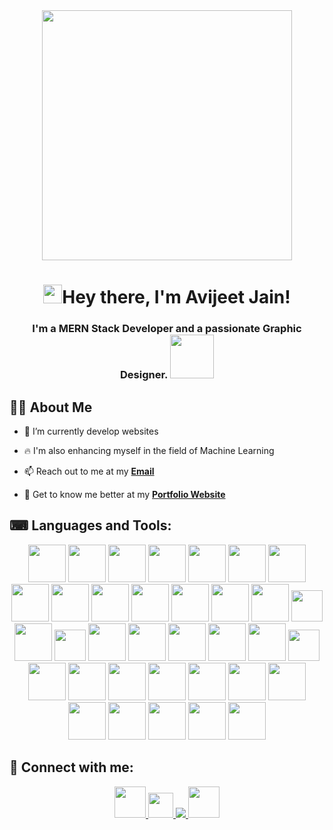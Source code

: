 
<div align="center" ><img src="https://i.imgur.com/8EErDv2.png" height=auto width="400px" /></div>

<h1 align="center"><img src="https://raw.githubusercontent.com/MartinHeinz/MartinHeinz/master/wave.gif" width="30px" height="30px">Hey there, I'm Avijeet Jain!
<h3 align="center">I'm a MERN Stack Developer and a passionate Graphic Designer.
<img src="https://media.giphy.com/media/qjqUcgIyRjsl2/giphy.gif" width="70" />
</h3>

 ## 🙋‍♂️ About Me

- 🌱 I’m currently develop websites
 
- 🔥 I'm also enhancing myself in the field of Machine Learning

- 📫 Reach out to me at my **<a href="mailto:jainavijeet@gmail.com">Email</a>**
 
- 🧑 Get to know me better at my **[Portfolio Website](https://aviiii.me)**
 
## ⌨ Languages and Tools:

<p align="center"> 
   <img src="https://img.icons8.com/color/96/000000/python--v1.png" width=60 height=60></img>
   <img src="https://img.icons8.com/color/96/000000/javascript.png" width=60 height=60></img>
   <img src="https://img.icons8.com/color/96/000000/c-plus-plus-logo.png" width=60 height=60></img>
   <img src="https://img.icons8.com/color/96/000000/c-programming.png" width=60 height=60></img>
   <img src="https://img.icons8.com/color/96/000000/latex.png" width=60 height=60></img>
   <img src="https://img.icons8.com/color/7AFcZ2zirX6Y/dart.png" width=60 height=60></img>
   <img src="https://img.icons8.com/color/96/000000/css3.png" width=60 height=60></img>
   <img src="https://img.icons8.com/color/96/000000/html-5.png" width=60 height=60></img>
   <img src="https://img.icons8.com/plasticine/100/000000/react.png" width=60 height=60></img>
   <img src="https://img.icons8.com/color/96/000000/bootstrap.png" width=60 height=60></img>
   <img src="https://upload.wikimedia.org/wikipedia/commons/thumb/d/d5/Tailwind_CSS_Logo.svg/2048px-Tailwind_CSS_Logo.svg.png" width=60 height=60></img>
   <img src="https://img.icons8.com/color/96/000000/material-ui.png" width=60 height=60></img>
   <img src="https://global.discourse-cdn.com/standard17/uploads/threejs/original/2X/b/be2f75f72751c11cbe1593c69a99a52900bf12cb.svg" width=60 height=60></img>
   <img src="https://img.icons8.com/color/96/000000/nodejs.png" width=60 height=60></img>
   <img src="https://www.emailjs.com/logo.png" width=50 height=50></img>
   <img src="https://camo.githubusercontent.com/6686b9ef0e21e13c9e7c846340303765c0f36e40a0490bcad453ea9d0d433ea0/68747470733a2f2f7777772e6d656d656e746f746563682e696e2f6173736574732f696d616765732f69636f6e732f657870726573732e706e67" width=60 height=60></img>
   <img src="https://cdn.worldvectorlogo.com/logos/fastapi.svg" width=50 height=50></img>
   <img src="https://img.icons8.com/color/24895/npm.png" width=60 height=60></img>
   <img src="https://user-images.githubusercontent.com/99802392/250141005-357f8634-c058-4237-a923-d15b809622c3.png" width=60 height=60></img>
   <img src="https://img.icons8.com/color/96/000000/mysql-logo.png" width=60 height=60></img>
   <img src="https://img.icons8.com/color/96/000000/postgreesql.png" width=60 height=60></img>
   <img src="https://img.icons8.com/color/96/000000/mongodb.png" width=60 height=60></img>
   <img src="https://www.vectorlogo.zone/logos/netlify/netlify-icon.svg" width=50 height=50></img>
   <img src="https://img.icons8.com/color/96/000000/git.png" width=60 height=60></img>
   <img src="https://img.icons8.com/material-outlined/96/ffffff/github.png" width=60 height=60></img>
   <img src="https://www.vectorlogo.zone/logos/getpostman/getpostman-icon.svg" width=60 height=60></img>
   <img src="https://img.icons8.com/color/96/000000/linux--v1.png" width=60 height=60></img>
   <img src="https://img.icons8.com/plasticine/100/000000/bash.png" width=60 height=60></img>
   <img src="https://img.icons8.com/color/96/000000/ubuntu--v1.png" width=60 height=60></img>
   <img src="https://img.icons8.com/doodle/96/000000/canva.png" width=60 height=60></img>
   <img src="https://img.icons8.com/color/13677/adobe-photoshop.png" width=60 height=60></img>
   <img src="https://img.icons8.com/color/13631/adobe-illustrator.png" width=60 height=60></img>
   <img src="https://img.icons8.com/color/baWsXpPZGhGu/filmora.png" width=60 height=60></img>
   <img src="https://img.icons8.com/color/UohrMT84a2p9/davinci-resolve.png" width=60 height=60></img>
   <img src="https://img.icons8.com/color/4Wh92E1ydgPn/microsoft-clipchamp.png" width=60 height=60></img>
   
</p>
 
<!-- ## 📊 My Github Stats
 
<p align="center">
    <a href="https://github.com/xdragon2002/github-readme-streak-stats">
        <img title="🔥 Get streak stats for your profile at git.io/streak-stats" alt="my streak" src="https://github-readme-streak-stats.herokuapp.com/?user=xdragon2002&theme=black-ice&hide_border=true&stroke=0000&background=060A0CD0"/>
    </a>
</p>
 
<div align="center">


  <br/>
    <a href="https://github.com/xdragon2002/github-readme-stats"><img alt="My Github Stats" src="https://github-readme-stats.vercel.app/api?username=xdragon2002&show_icons=true&count_private=true&theme=react&hide_border=true&bg_color=0D1117" /></a>
  <a href="https://github.com/xdragon2002/github-readme-stats"><img alt="My Top Languages" src="https://github-readme-stats.vercel.app/api/top-langs/?username=xdragon2002&langs_count=8&count_private=true&layout=compact&theme=react&hide_border=true&bg_color=0D1117&show_icons=true&hide=jupyter%20notebook,html,css,shell,dockerfile,procfile" /></a>
  <br/>
<!--   <b>Note:</b> Top languages is only a metric of the languages my public code consists of and doesn't reflect experience or skill level. -->
 

## 🤝 Connect with me:
<p align="center">
  <a href="mailto:jainavijeet@gmail.com" target="_blank">
    <img src="https://img.icons8.com/?size=1x&id=pwQ5RLL0yJgu&format=png" height=50 width=50/>
  </a>
  <a href = "https://aviiii.me" target="_blank">
    <img src="https://user-images.githubusercontent.com/99802392/250142778-94e71cf1-8b7e-49bf-afc1-ff432b4625db.png" height=40 width=40/>
  </a>
  <a href = "https://www.linkedin.com/in/avijeet-jain-476712233/" target="_blank">
    <img src="https://img.icons8.com/fluent/48/000000/linkedin.png"/>
  </a>
  <a href = "https://www.instagram.com/_.aviii_._/" target="_blank">
    <img src="https://img.icons8.com/?size=512&id=32323&format=png" height=50 width=50/>
  </a>
</p>
 
